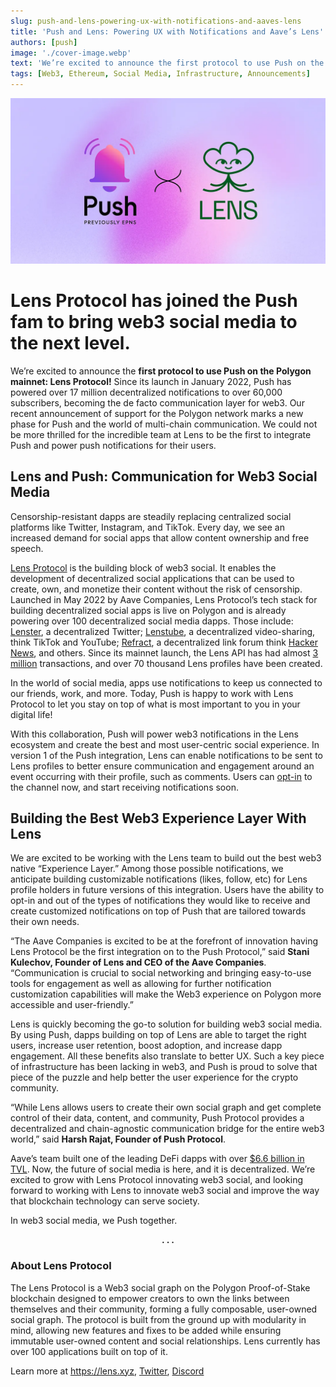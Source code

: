 ```yaml
---
slug: push-and-lens-powering-ux-with-notifications-and-aaves-lens
title: 'Push and Lens: Powering UX with Notifications and Aave’s Lens'
authors: [push]
image: './cover-image.webp'
text: 'We’re excited to announce the first protocol to use Push on the Polygon mainnet: Lens Protocol! Since its launch in January 2022, Push has powered over 17 million decentralized notifications to over 60,000 subscribers, becoming the de facto communication layer for web3. '
tags: [Web3, Ethereum, Social Media, Infrastructure, Announcements]
---
```


![Cover image of Push and Lens: Powering UX with Notifications and Aave’s Lens](./cover-image.webp)

<!--truncate-->

<!--customheaderpoint-->

# Lens Protocol has joined the Push fam to bring web3 social media to the next level.<br/>

We’re excited to announce the <b>first protocol to use Push on the Polygon mainnet: Lens Protocol!</b> Since its launch in January 2022, Push has powered over 17 million decentralized notifications to over 60,000 subscribers, becoming the de facto communication layer for web3. Our recent announcement of support for the Polygon network marks a new phase for Push and the world of multi-chain communication. We could not be more thrilled for the incredible team at Lens to be the first to integrate Push and power push notifications for their users.

## Lens and Push: Communication for Web3 Social Media

Censorship-resistant dapps are steadily replacing centralized social platforms like Twitter, Instagram, and TikTok. Every day, we see an increased demand for social apps that allow content ownership and free speech.

[Lens Protocol](https://lens.xyz/) is the building block of web3 social. It enables the development of decentralized social applications that can be used to create, own, and monetize their content without the risk of censorship. Launched in May 2022 by Aave Companies, Lens Protocol’s tech stack for building decentralized social apps is live on Polygon and is already powering over 100 decentralized social media dapps. Those include: [Lenster](https://lenster.xyz/), a decentralized Twitter; [Lenstube](https://lenstube.xyz/), a decentralized video-sharing, think TikTok and YouTube; [Refract](https://refract.withlens.app/), a decentralized link forum think [Hacker News](https://news.ycombinator.com/), and others. Since its mainnet launch, the Lens API has had almost [3 million](https://twitter.com/lensprotocol/status/1565062620310372353?s=21) transactions, and over 70 thousand Lens profiles have been created.

In the world of social media, apps use notifications to keep us connected to our friends, work, and more. Today, Push is happy to work with Lens Protocol to let you stay on top of what is most important to you in your digital life!

With this collaboration, Push will power web3 notifications in the Lens ecosystem and create the best and most user-centric social experience. In version 1 of the Push integration, Lens can enable notifications to be sent to Lens profiles to better ensure communication and engagement around an event occurring with their profile, such as comments. Users can [opt-in](http://app.push.org/#/channels?channel=0xef6426D522CfE5B7Ae5dB05623aB0Ef78023dBe0) to the channel now, and start receiving notifications soon.

## Building the Best Web3 Experience Layer With Lens

We are excited to be working with the Lens team to build out the best web3 native “Experience Layer.” Among those possible notifications, we anticipate building customizable notifications (likes, follow, etc) for Lens profile holders in future versions of this integration. Users have the ability to opt-in and out of the types of notifications they would like to receive and create customized notifications on top of Push that are tailored towards their own needs.

“The Aave Companies is excited to be at the forefront of innovation having Lens Protocol be the first integration on to the Push Protocol,” said <b>Stani Kulechov, Founder of Lens and CEO of the Aave Companies</b>. “Communication is crucial to social networking and bringing easy-to-use tools for engagement as well as allowing for further notification customization capabilities will make the Web3 experience on Polygon more accessible and user-friendly.”

Lens is quickly becoming the go-to solution for building web3 social media. By using Push, dapps building on top of Lens are able to target the right users, increase user retention, boost adoption, and increase dapp engagement. All these benefits also translate to better UX. Such a key piece of infrastructure has been lacking in web3, and Push is proud to solve that piece of the puzzle and help better the user experience for the crypto community.

“While Lens allows users to create their own social graph and get complete control of their data, content, and community, Push Protocol provides a decentralized and chain-agnostic communication bridge for the entire web3 world,” said <b>Harsh Rajat, Founder of Push Protocol</b>.

Aave’s team built one of the leading DeFi dapps with over [$6.6 billion in TVL](https://defillama.com/protocol/aave). Now, the future of social media is here, and it is decentralized. We’re excited to grow with Lens Protocol innovating web3 social, and looking forward to working with Lens to innovate web3 social and improve the way that blockchain technology can serve society.

In web3 social media, we Push together.

<center><b>.  .  .</b></center>

### About Lens Protocol

The Lens Protocol is a Web3 social graph on the Polygon Proof-of-Stake blockchain designed to empower creators to own the links between themselves and their community, forming a fully composable, user-owned social graph. The protocol is built from the ground up with modularity in mind, allowing new features and fixes to be added while ensuring immutable user-owned content and social relationships. Lens currently has over 100 applications built on top of it.

Learn more at https://lens.xyz, [Twitter](https://twitter.com/LensProtocol), [Discord](https://discord.com/invite/lensprotocol)
